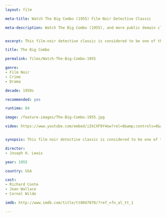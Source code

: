 ```yaml
---
layout: film

meta-title: Watch The Big Combo (1955) Film Noir Detective Classic

meta-description: Watch The Big Combo (1955), and more public domain classic Film Noir detective movies at La Filmothèque.


excerpt: This film-noir detective classic is considered to be one of the most innovative, stylish movies of the genre. It is also considered as one of the best works of the legendary cinematographer John Alton.  The police Lt. Diamond is ordered to close his investigation of deadly mob boss Mr. Brown because he hasn't been able to collect any firm evidence against him. Lt. Diamond makes one last effort to reveal Brown's crimes by going to Brown's girlfriend.

title: The Big Combo

permalink: films/Watch-The-Big-Combo-1955

genre:
- Film Noir
- Crime
- Drama

decade: 1950s

recommended: yes

runtime: 84

image: /feature-images/The-Big-Combo-1955.jpg

video: https://www.youtube.com/embed/iIkCXF9Y4ow?rel=0&amp;controls=0&amp;showinfo=0


synopsis: This film noir detective classic is considered to be one of the most innovative, stylish movies of the genre. It is also considered as one of the best works of the legendary cinematographer John Alton.  The police Lt. Diamond is ordered to close his investigation of deadly mob boss Mr. Brown because he hasn't been able to collect any firm evidence against him. Lt. Diamond makes one last effort to reveal Brown's crimes by going to Brown's girlfriend.

director:
- Joseph H. Lewis

year: 1955

country: USA

cast:
- Richard Conte
- Jean Wallace
- Cornel Wilde

imdb: http://www.imdb.com/title/tt0047878/?ref_=fn_al_tt_1

---
```

